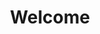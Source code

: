 ---
title: "Welcome"
layout: splash
permalink: /splash-page/
header:
  overlay_color: "#000"
  overlay_filter: "0.1"
  overlay_image: /assets/splash/MatthiasKarner_SplashImage_Homepage.png
  caption: "Image created by DALL·E 3"

excerpt: "great that you are here!"
---